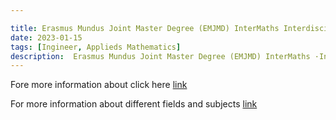 ```yaml
---

title: Erasmus Mundus Joint Master Degree (EMJMD) InterMaths InterdisciplinaryMathematics | deadline 01 March 2023
date: 2023-01-15
tags: [Ingineer, Applieds Mathematics]
description:  Erasmus Mundus Joint Master Degree (EMJMD) InterMaths ·Interdisciplinary Mathematics
---
```


Fore more information about click here [link](\src\https://www.intermaths.eu/erasmus-mundus)

For more information about different fields and subjects [link](\src\https://www.intermaths.eu/erasmus-mundus/apply#emjmd-scholarships)

